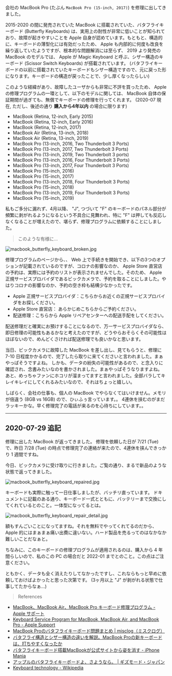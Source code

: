 会社の MacBook Pro (たぶん `MacBook Pro (15-inch, 2017)`) を修理に出してきました。

2015-2020 の間に発売されていた MacBook に搭載されていた、バタフライキーボード (Butterfly Keyboards) は、実用上の耐性が非常に低いことが知られており、故障が起きやすいことを Apple 自身が認めています。もともと、構造的に、キーボードの薄型化には有効だったため、 Apple も内部的に何度も改良を繰り返していたようですが、根本的な問題解消には至らず、 2019 より発売の MacBook のモデルでは、 Apple が Magic Keyboard と呼ぶ、シザー構造のキーボード (Scissor Switch Keyboards) が搭載されています。 (バタフライキーボードの以前に搭載されていたキーボードもシザー構造ですので、元に戻った形になります。キーボードの構造が戻ったことで、少し厚くなったらしい)

このような経緯があり、故障したユーザからも非常に不評を買ったため、 Apple の修理プログラムの一環として、以下のモデルに関しては、 MacBook 自体の保証期間が過ぎても、無償でキーボードの修理を行ってくれます。 (2020-07 現在, ただし、後述の通り **購入から4年以内** の場合に限ります)

- MacBook (Retina, 12-inch, Early 2015)
- MacBook (Retina, 12-inch, Early 2016)
- MacBook (Retina, 12-inch, 2017)
- MacBook Air (Retina, 13-inch, 2018)
- MacBook Air (Retina, 13-inch, 2019)
- MacBook Pro (13-inch, 2016, Two Thunderbolt 3 Ports)
- MacBook Pro (13-inch, 2017, Two Thunderbolt 3 Ports)
- MacBook Pro (13-inch, 2019, Two Thunderbolt 3 ports)
- MacBook Pro (13-inch, 2016, Four Thunderbolt 3 Ports)
- MacBook Pro (13-inch, 2017, Four Thunderbolt 3 Ports)
- MacBook Pro (15-inch, 2016)
- MacBook Pro (15-inch, 2017)
- MacBook Pro (13-inch, 2018, Four Thunderbolt 3 Ports)
- MacBook Pro (15-inch, 2018)
- MacBook Pro (13-inch, 2019, Four Thunderbolt 3 Ports)
- MacBook Pro (15-inch, 2019)

私もご多分に漏れず、4月以降、 "J", つづいて "F" のキーボードのパネル部分が頻繁に剥がれるようになるという不具合に見舞われ、特に "F" は押しても反応しなくなることが増えたので、堪らず、修理プログラムに依頼することにしました。

> このような有様に...

![macbook_butterfly_keyboard_broken.jpg](https://files.tearoom6.biz/0dc6cfa9-520e-462c-b718-b518bf5c38c8.jpg)

修理プログラムのページから、、 Web 上で手続きを開始でき、以下の3つのオプションが記載されているのですが、コロナの影響なのか、 Apple Store 直営店の予約は、実際には予約のリストが表示されませんでした。そのため、 Apple 正規サービスプロバイダであるビックカメラで、予約を取ることにしました。やはりコロナの影響なのか、予約の空き枠も結構少なかったです。

- Apple 正規サービスプロバイダ：こちらからお近くの正規サービスプロバイダをお探しください。
- Apple Store 直営店： あらかじめこちらからご予約ください。
- 配送修理：こちらから Apple リペアセンターへの配送手配をしてください。

配送修理だと確実にお預けすることになるので、万一サービスプロバイダなら、即日修理の可能性もあるかなと考えたのですが、どうやらおそらくその可能性はほぼないので、めんどくさければ配送修理でも良いかなと思います。

当日、ビックカメラに故障した MacBook を差し出し、見てもらうと、修理に 7-10 日程度かかるので、完了したら取りに来てくださいと言われました。まぁやっぱそうですよね。
しかも、データの紛失の可能性があるので、と念入りに確認され、念書みたいなのを書かされました。まぁやっぱそうなりますよね。
あと、めっちゃファンにホコリが溜まってますと言われました。全部バラしてキレイキレイにしてくれるみたいなので、それはちょっと嬉しい。

しばらく、会社の仕事も、個人の MacBook でやらなくてはいけません。メモリが倍違う (8GB vs 16GB) ので、ひぃふぅ言っています。。
4連休を挟むのがまだラッキーかな。早く修理完了の電話が来るのを心待ちにしています。。

---

## 2020-07-29 追記

修理に出した MacBook が返ってきました。
修理を依頼した日が 7/21 (Tue) で、昨日 7/28 (Tue) の時点で修理完了の連絡が来たので、4連休を挟んできっかり 1 週間ですね。

今日、ビックカメラに受け取りに行きました。ご覧の通り、まるで新品のような状態で返ってきました。

![macbook_butterfly_keyboard_repaired.jpg](https://files.tearoom6.biz/3c96f7bb-24fe-4375-971f-6983bbee2f28.jpg)

キーボードも実際に触って一日仕事しましたが、バッチリ直っています。
ドキュメントに記載のある通り、キーボード一式とともに、バッテリーまで交換にしてくれているとのこと。一体型になってるとは。

![macbook_butterfly_keyboard_repair_detail.jpg](https://files.tearoom6.biz/0cc9fdb7-b716-4c5c-a1c6-64f18d44a526.jpg)

額もすんごいことになってますね。それを無料でやってくれてるのだから、 Apple 的にはまぁまぁ痛い出費に違いない。ハード製品を売るってのはなかなか難しいことだなぁと。

ちなみに、このキーボードの修理プログラムが適用されるのは、購入から 4 年間らしいので、私のこの PC の場合だと 2022-01 までとのこと。この点はご注意ください。

ともかく、データも全く消えたりしてなかったですし、これならもっと早めに依頼しておけばよかったと思った次第です。 (3ヶ月以上 "J" が剥がれる状態で仕事してたからなぁ...)

> References

- [MacBook、MacBook Air、MacBook Pro キーボード修理プログラム - Apple サポート](https://support.apple.com/ja-jp/keyboard-service-program-for-mac-notebooks)
- [Keyboard Service Program for MacBook, MacBook Air, and MacBook Pro - Apple Support](https://support.apple.com/keyboard-service-program-for-mac-notebooks)
- [MacBook Proのバタフライキーボード問題まとめ | misclog（ミスクログ）](https://misc-log.com/macbookpro-butterfly-keybord/)
- [バタフライ構造とシザー構造の違いを解説。MacBook Proの新キーボードは、打ちやすくなったか](https://blue-de.com/blog/20200102123717/)
- [バタフライキーボード搭載MacBookが公式サイトから姿を消す - iPhone Mania](https://iphone-mania.jp/news-286936/)
- [アップルのバタフライキーボードよ、さようなら。 | ギズモード・ジャパン](https://www.gizmodo.jp/2020/05/good-bye-butterfly-keyboard.html)
- [Keyboard technology - Wikipedia](https://en.wikipedia.org/wiki/Keyboard_technology)
